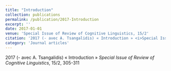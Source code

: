 ```yaml
---
title: "Introduction"
collection: publications
permalink: /publication/2017-Introduction
excerpt: ''
date: 2017-01-01
venue: 'Special Issue of Review of Cognitive Linguistics, 15/2'
citation: '2017 (- avec A. Tsangalidis) « Introduction » <i>Special Issue of Review of Cognitive Linguistics</i>, 15/2, 305-311'
category: 'Journal articles'
---
```

2017 (- avec A. Tsangalidis) « Introduction » <i>Special Issue of Review of Cognitive Linguistics</i>, 15/2, 305-311